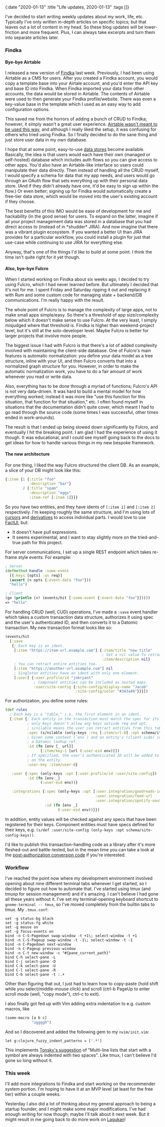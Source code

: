 {:date "2020-01-13" :title "Life updates, 2020-01-13" :tags []}

I've decided to start writing weekly updates about my work, life, etc.
Typically I've only written in-depth articles on specific topics; but that
leaves out a lot of content in my head. So these blog updates will be
lower-friction and more frequent. Plus, I can always take excerpts and turn
them into separate articles later.

### Findka

#### Bye-bye Airtable

I released a new version of [Findka](https://findka.com) last week. Previously,
I had been using Airtable as a CMS for users. After you created a Findka
account, you would copy a template base into your Airtale account, and you'd
enter the API key and base ID into Findka. When Findka imported your data from
other accounts, the data would be stored in Airtable. The contents of Airtable
were used to then generate your Findka profile/website. There was even a
key-value base in the template which I used as an easy way to add configuration
options.

This saved me from the horrors of adding a bunch of CRUD to Findka; however, it
simply wasn't a great user experience. [Airtable wasn't meant to be used this
way](https://community.airtable.com/t/could-airtable-power-my-ios-app/684), and
although I really liked the setup, it was confusing for others who tried
using Findka. So I finally decided to do the sane thing and just store user
data in my own database.

I hope that at some point, easy-to-use [data
stores](https://knightcolumbia.org/content/protocols-not-platforms-a-technological-approach-to-free-speech)
become available. Basically, the idea is that users would each have their own
(managed or self-hosted) database which includes auth flows so you can give
access to other apps. You'd also have an Airtable-like interface so users could
manipulate their data directly. Then instead of handling all the CRUD myself, I
would specify a schema for data that my app needs, and users would go
through an OAuth flow that sets everything up with their personal data store.
(And if they didn't already have one, it'd be easy to sign up within the flow.)
Or even better; signing up for Findka would automatically create a free-tier
data store, which would be moved into the user's existing account if they
choose.

The best benefits of this IMO would be ease of development for me and
hackability (in the good sense) for users. To expand on the latter, imagine if
all your project management data was stored in a database that you had direct
access to (instead of in \*shudder\* JIRA). And now imagine that there was a
vibrant plugin ecosystem. If you wanted a better UI than JIRA provides for a
particular workflow, you could install a plugin for just that use-case while
continuing to use JIRA for everything else.

Anyway, that's one of the things I'd like to build at some point. I think the
time isn't quite right for it yet though.

#### Also, bye-bye Fulcro

When I started working on Findka about six weeks ago, I decided to try using
Fulcro, which I had never learned before. But ultimately I decided that it's
not for me. I spent Friday and Saturday ripping it out and replacing it with
Rum and some custom code for managing state + backend/DB communications. I'm
really happy with the result.

The whole point of Fulcro is to manage the complexity of large apps, not to
make small apps simple/easy. So there's a threshold of app size/complexity
below which it doesn't make sense to use Fulcro. At the very least, I simply
misjudged where that threshold is. Findka is higher than weekend-project level,
but it's still at the solo-developer level. Maybe Fulcro is better for larger
projects that involve more people.

The biggest issue I had with Fulcro is that there's a lot of added complexity
involved with maintaining the client-side database. One of Fulcro's main
features is automatic normalization: you define your data model as a tree
structure, inline with your UI, and then Fulcro converts that into a normalized
graph structure for you. However, in order to make the automatic normalization
work, you have to do a fair amount of work whenever you read or write data.

Also, everything has to be done through a myriad of functions; Fulcro's API is
not very data-driven. It was hard to build a mental model for how everything
worked; instead it was more like "use this function for this situation, that
function for that situation," etc. I often found myself in situations that the
documentation didn't quite cover, which meant I had to go read through the
source code (some times I was successful, other times ended in work-arounds).

The result is that I ended up being slowed down significantly by Fulcro, and
eventually I hit the breaking point. I am glad I had the experience of using it
though. It was educational, and I could see myself going back to the docs to
get ideas for how to handle various things in my new bespoke framework.

#### The new architecture

For one thing, I liked the way Fulcro structured the client DB. As an example,
a slice of your DB might look like this:

```clojure
{:item {1 {:title "foo"
           :description "bar"}
        2 {:title "spam"
           :description "eggs"
           :item-ref [:item 1]}}}
```

So you have two entities, and they have idents of `[:item 1]` and `[:item 2]`
respectively. I'm keeping roughly the same structure, and I'm using lots of
[cursors](https://github.com/tonsky/rum#cursors) and
[derivatives](https://github.com/martinklepsch/derivatives) to access individual parts.
I would love to use [FactUI](https://github.com/arachne-framework/factui),
but:
 - It doesn't have pull expressions.
 - It seems experimental, and I want to stay slightly more on the
   tried-and-true path for this project.

For server communications, I set up a single REST endpoint which takes re-frame
style events. For example:

```clojure
; Server
(defmethod handle :some-event
  [{:keys [opts] :as req}]
  (assert (= opts {:event-data "foo"}))
  "hello")

; Client
(go (println (<! (events/hit [:some-event {:event-data "foo"}]))))
=> "hello"
```

For handling CRUD (well, CUD) operations, I've made a `:save` event handler
which takes a custom transaction data structure, authorizes it using spec and
the user's authenticated ID, and then converts it to a Datomic transaction.
My new transaction format looks like so:

```clojure
(events/hit
  [:save
   {; Each key is an ident.
    [:item "https://item-url.example.com"] {:item/title "new title"
                                            ; Set a nil value to retract.
                                            :item/description nil}
    ; You can retract entire entities too.
    [:item "https://another-url.example.com"] nil
    ; Singleton entities have an ident with only one element.
    [:user] {:user.profile/id "jobryant"
             ; Component entities can be included as nested maps.
             :user/site-config {:site-config/display-name "Jacob"
                                :site-config/color "#343a40"}}}])
```

For authorization, you define some rules:

```clojure
(def rules
  ; Each key is a "table," i.e. the first element in an ident.
  {:item {; Each entity in the transaction must match the spec for its table.
          ; only-keys doesn't allow any keys outside req and opt.
          ; s/nilable means the user can retract entities from this table.
          :spec (s/nilable (only-keys :req [:item/url-0] :opt schema/item-keys))
          ; Given some context (`env`) and an entity's (client-side) ident, return
          ; a Datomic lookup ref.
          :id (fn [env [_ url]]
                [:item/key-1 [url (:user-eid env)]])
          ; If specified, the user's authenticated ID will be added to this key
          ; on the entity.
          :user-key :item/user-0}

   :user {:spec (only-keys :opt [:user.profile/id :user/site-config])
          :id (fn [env _]
                (:user-eid env))}

   :integrations {:spec (only-keys :opt [:user.integration/goodreads-id
                                         :user.integration/feed-url
                                         :user.integration/spotify-oauth])
                  :id (fn [env _]
                        (:user-eid env))}})
```

In addition, entity values will be checked against any specs that have been
registered for their keys. Component entities must have specs defined for their
keys, e.g. `(s/def :user/site-config (only-keys :opt schema/site-config-keys))`.

I'd like to publish this transaction-handling code as a library after it's more
fleshed-out and battle-tested, but in the mean time you can take a look at
the [post-authorization conversion code](https://github.com/jacobobryant/trident/blob/3c05dd401b8dcdcecd81005adc35fe3b5bb8c453/src/trident/datomic_cloud.clj#L76)
if you're interested.

### Workflow

I've reached the point now where my development environment involved opening
about nine different terminal tabs whenever I get started, so I decided to
figure out how to automate that. I've started using tmux (and tmuxp for session
management) and it's amazing. I can't believe I had gone all these years without
it. I've set my terminal-opening keyboard shortcut to `gnome-terminal -- tmux`,
so I've moved completely from the builtin tabs to tmux. My `.tmux.conf`:

```
set -g status-bg black
set -g status-fg white
set -g mouse on
set -g focus-events on
bind -n C-S-Pagedown swap-window -t +1\; select-window -t +1
bind -n C-S-Pageup swap-window -t -1\; select-window -t -1
bind -n C-Pagedown next-window
bind -n C-Pageup previous-window
bind -n C-t new-window -c "#{pane_current_path}"
bind C-h select-pane -L
bind C-j select-pane -D
bind C-k select-pane -U
bind C-l select-pane -R
bind C-b select-pane -t :.+
```

Other than figuring that out, I just had to learn how to copy-paste (hold shift
while you select/middle-mouse click) and scroll (ctrl-b PageUp to enter scroll
mode (well, "copy mode"), ctrl-c to exit).

I also finally got fed up with Vim adding extra indentation to e.g. custom
macros, like
```clojure
(some-macro [a b c]
            "uggggh")
```

And so I discovered and added the following gem to my `nvim/init.vim`:
```
let g:clojure_fuzzy_indent_patterns = ['.*']
```

This implements [Tonsky's suggestion](https://tonsky.me/blog/clojurefmt/) of
"Multi-line lists that start with a symbol are always indented with two spaces".
Like tmux, I can't believe I'd gone so long without it.

### This week

I'll add more integrations to Findka and start working on the recommender system
portion. I'm hoping to have it at an MVP level (at least for the free tier)
within a couple weeks.

Yesterday I also did a lot of thinking about my general approach to being a
startup founder, and I might make some major modifications. I've had enough
writing for now though; maybe I'll talk about it next week. But it might result
in me going back to do more work on [Lagukan](https://lagukan.com)!
